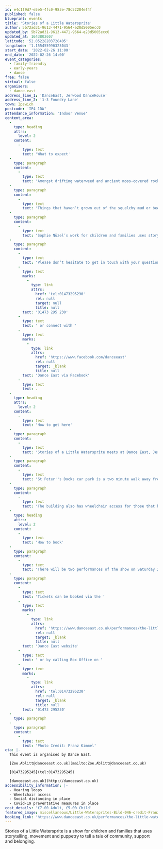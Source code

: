 ```yaml
---
id: e4c1f9d7-e5e5-4fc0-983e-78c52284ef4f
published: false
blueprint: events
title: 'Stories of a Little Watersprite'
author: 5b72ad31-9613-4471-9564-e28d5005ecc0
updated_by: 5b72ad31-9613-4471-9564-e28d5005ecc0
updated_at: 1643802607
latitude: '52.05228203728405'
longitude: '1.155455996323043'
start_date: '2022-02-26 11:00'
end_date: '2022-02-26 14:00'
event_categories:
  - family-friendly
  - early-years
  - dance
free: false
virtual: false
organisers:
  - dance-east
address_line_1: 'DanceEast, Jerwood DanceHouse'
address_line_2: '1-3 Foundry Lane'
town: Ipswich
postcode: 'IP4 1DW'
attendance_information: 'Indoor Venue'
content_area:
  -
    type: heading
    attrs:
      level: 2
    content:
      -
        type: text
        text: 'What to expect'
  -
    type: paragraph
    content:
      -
        type: text
        text: 'Amongst drifting waterweed and ancient moss-covered rocks the pond is teeming with life. Newts, snails, tiny minnows and bigger fish all go about their business as usual. However, over the years things have entered the pond from above. '
  -
    type: paragraph
    content:
      -
        type: text
        text: 'Things that haven’t grown out of the squelchy mud or been born among the boulders. There’s so much of it that the inhabitants have completely stopped noticing it. This underwater world is in need of change. And this is where a little watersprite awakens.'
  -
    type: paragraph
    content:
      -
        type: text
        text: 'Sophie Nüzel’s work for children and families uses storytelling, movement and puppetry to tell a tale of community, support and belonging. The show is recreated at each venue and performed by three professional performers and an intergenerational local cast.'
  -
    type: paragraph
    content:
      -
        type: text
        text: 'Please don’t hesitate to get in touch with your questions or if you would like to try a taster session you can call Dance East on '
      -
        type: text
        marks:
          -
            type: link
            attrs:
              href: 'tel:01473295230'
              rel: null
              target: null
              title: null
        text: '01473 295 230'
      -
        type: text
        text: ' or connect with '
      -
        type: text
        marks:
          -
            type: link
            attrs:
              href: 'https://www.facebook.com/danceeast'
              rel: null
              target: _blank
              title: null
        text: 'Dance East via Facebook'
      -
        type: text
        text: .
  -
    type: heading
    attrs:
      level: 2
    content:
      -
        type: text
        text: 'How to get here'
  -
    type: paragraph
    content:
      -
        type: text
        text: 'Stories of a Little Watersprite meets at Dance East, Jerwood Dance House, Ipswich, IP4 1DW.'
  -
    type: paragraph
    content:
      -
        type: text
        text: 'St Peter''s Docks car park is a two minute walk away from the venue. '
  -
    type: paragraph
    content:
      -
        type: text
        text: 'The building also has wheelchair access for those that have accessibility needs.'
  -
    type: heading
    attrs:
      level: 2
    content:
      -
        type: text
        text: 'How to book'
  -
    type: paragraph
    content:
      -
        type: text
        text: 'There will be two performances of the show on Saturday 26th February, one at 11am and then another at 2pm. '
  -
    type: paragraph
    content:
      -
        type: text
        text: 'Tickets can be booked via the '
      -
        type: text
        marks:
          -
            type: link
            attrs:
              href: 'https://www.danceeast.co.uk/performances/the-little-watersprite-sophie-nuzel/'
              rel: null
              target: _blank
              title: null
        text: 'Dance East website'
      -
        type: text
        text: ' or by calling Box Office on '
      -
        type: text
        marks:
          -
            type: link
            attrs:
              href: 'tel:01473295230'
              rel: null
              target: _blank
              title: null
        text: '01473 295230'
  -
    type: paragraph
  -
    type: paragraph
    content:
      -
        type: text
        text: 'Photo Credit: Franz Kimmel'
cta: |-
  This event is organised by Dance East. 

  [Zoe.Ablitt@danceeast.co.uk](mailto:Zoe.Ablitt@danceeast.co.uk)

  [01473295245](tel:01473295245)

  [danceeast.co.uk](http://danceeast.co.uk)
accessibility_information: |-
  - Hearing loops
  - Wheelchair access
  - Social distancing in place 
  - Covid-19 preventative measures in place
cost_details: '£7.00 Adult, £5.00 Child'
featured_image: miscellaneous/Little-Watersprites-Bild-046-credit-Franz-Kimmel.jpg
booking_link: 'https://www.danceeast.co.uk/performances/the-little-watersprite-sophie-nuzel/'
---
```

Stories of a Little Watersprite is a show for children and families that uses storytelling, movement and puppetry to tell a tale of community, support and belonging.